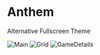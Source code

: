 # Anthem
Alternative Fullscreen Theme

![Main](https://user-images.githubusercontent.com/97025763/221376669-22ff3430-7f1c-4969-b8f9-ddb105d538ec.jpg)
![Grid](https://user-images.githubusercontent.com/97025763/221376673-cba3cce0-05c3-4e7d-9deb-bc92969296c4.jpg)
![GameDetails](https://user-images.githubusercontent.com/97025763/221376674-f928eeb5-5281-4e55-9cd9-575f11c9eb68.jpg)
